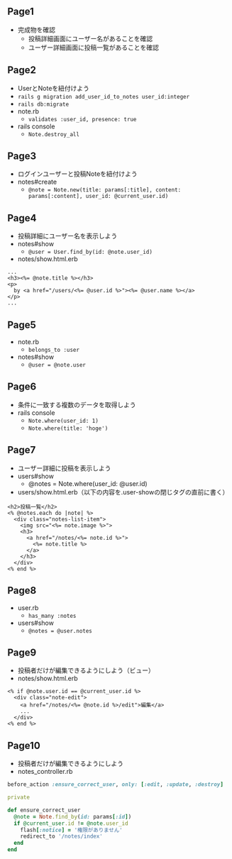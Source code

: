 ## Page1
* 完成物を確認
  * 投稿詳細画面にユーザー名があることを確認
  * ユーザー詳細画面に投稿一覧があることを確認
  
## Page2
* UserとNoteを紐付けよう
* `rails g migration add_user_id_to_notes user_id:integer`
* `rails db:migrate`
* note.rb
  * `validates :user_id, presence: true`
* rails console
  * `Note.destroy_all`

## Page3
* ログインユーザーと投稿Noteを紐付けよう
* notes#create
  * `@note = Note.new(title: params[:title], content: params[:content], user_id: @current_user.id)`

## Page4
* 投稿詳細にユーザー名を表示しよう
* notes#show
  * `@user = User.find_by(id: @note.user_id)`
* notes/show.html.erb
```erb
...
<h3><%= @note.title %></h3>
<p>
  by <a href="/users/<%= @user.id %>"><%= @user.name %></a>
</p>
...
```
## Page5
* note.rb
  * `belongs_to :user`
* notes#show
  * `@user = @note.user`

## Page6
* 条件に一致する複数のデータを取得しよう
* rails console
  * `Note.where(user_id: 1)`
  * `Note.where(title: 'hoge')`

## Page7
* ユーザー詳細に投稿を表示しよう
* users#show
  * @notes = Note.where(user_id: @user.id)
* users/show.html.erb（以下の内容を.user-showの閉じタグの直前に書く）
```erb
<h2>投稿一覧</h2>
<% @notes.each do |note| %>
  <div class="notes-list-item">
    <img src="<%= note.image %>">
    <h3>
      <a href="/notes/<%= note.id %>">
        <%= note.title %>
      </a>
    </h3>
  </div>
<% end %>
```
## Page8
* user.rb
  * `has_many :notes`
* users#show
  * `@notes = @user.notes`
  
## Page9
* 投稿者だけが編集できるようにしよう（ビュー）
* notes/show.html.erb
```erb
<% if @note.user.id == @current_user.id %>
  <div class="note-edit">
    <a href="/notes/<%= @note.id %>/edit">編集</a>
    ...
  </div>
<% end %>
```

## Page10
* 投稿者だけが編集できるようにしよう
* notes_controller.rb
```rb
before_action :ensure_correct_user, only: [:edit, :update, :destroy]

private

def ensure_correct_user
  @note = Note.find_by(id: params[:id])
  if @current_user.id != @note.user_id
    flash[:notice] = '権限がありません'
    redirect_to '/notes/index'
  end
end
```
